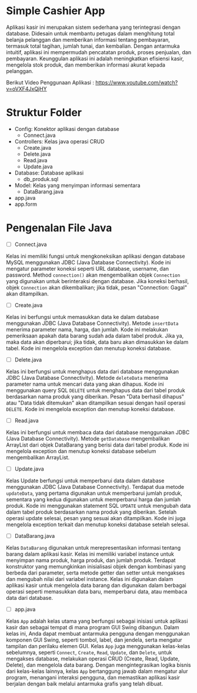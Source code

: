 
# Simple Cashier App
Aplikasi kasir ini merupakan sistem sederhana yang terintegrasi dengan database. Didesain untuk membantu petugas dalam menghitung total belanja pelanggan dan memberikan informasi tentang pembayaran, termasuk total tagihan, jumlah tunai, dan kembalian. Dengan antarmuka intuitif, aplikasi ini mempermudah pencatatan produk, proses penjualan, dan pembayaran. Keunggulan aplikasi ini adalah meningkatkan efisiensi kasir, mengelola stok produk, dan memberikan informasi akurat kepada pelanggan.

Berikut Video Penggunaan Aplikasi : https://www.youtube.com/watch?v=oVXF4JxQjHY

# Struktur Folder 
- Config: Konektor aplikasi dengan database
	- Connect.java  
- Controllers: Kelas java operasi CRUD
	 - Create.java
	 - Delete.java
	 - Read.java
	 - Update.java
- Database: Database aplikasi
	- db_produk.sql
- Model: Kelas yang menyimpan informasi sementara
	- DataBarang.java
- app.java
- app.form
# Pengenalan File Java
 - [ ] Connect.java
       
Kelas ini memiliki fungsi untuk mengkoneksikan aplikasi dengan database MySQL menggunakan JDBC (Java Database Connectivity). Kode ini mengatur parameter koneksi seperti URL database, username, dan password. Method  `connection()` akan mengembalikan objek `Connection` yang digunakan untuk berinteraksi dengan database. Jika koneksi berhasil, objek `Connection` akan dikembalikan; jika tidak, pesan "Connection: Gagal" akan ditampilkan.

 -   [ ] Create.java
         
Kelas ini berfungsi untuk memasukkan data ke dalam database menggunakan JDBC (Java Database Connectivity). Metode `insertData` menerima parameter nama, harga, dan jumlah. Kode ini melakukan pemeriksaan apakah data barang sudah ada dalam tabel produk. Jika ya, maka data akan diperbarui; jika tidak, data baru akan dimasukkan ke dalam tabel. Kode ini mengelola exception dan menutup koneksi database.

 -   [ ] Delete.java
         
 Kelas ini berfungsi untuk menghapus data dari database menggunakan JDBC (Java Database Connectivity). Metode `deleteData` menerima parameter nama untuk mencari data yang akan dihapus. Kode ini menggunakan query SQL `DELETE` untuk menghapus data dari tabel produk berdasarkan nama produk yang diberikan. Pesan "Data berhasil dihapus" atau "Data tidak ditemukan" akan ditampilkan sesuai dengan hasil operasi `DELETE`. Kode ini mengelola exception dan menutup koneksi database.
  -   [ ] Read.java
          
Kelas ini berfungsi untuk membaca data dari database menggunakan JDBC (Java Database Connectivity). Metode `getDatabase` mengembalikan ArrayList dari objek DataBarang yang berisi data dari tabel produk. Kode ini mengelola exception dan menutup koneksi database sebelum mengembalikan ArrayList.
  -   [ ] Update.java

  Kelas Update berfungsi untuk memperbarui data dalam database menggunakan JDBC (Java Database Connectivity). Terdapat dua metode `updateData`, yang pertama digunakan untuk memperbarui jumlah produk, sementara yang kedua digunakan untuk memperbarui harga dan jumlah produk. Kode ini menggunakan statement SQL `UPDATE` untuk mengubah data dalam tabel produk berdasarkan nama produk yang diberikan. Setelah operasi update selesai, pesan yang sesuai akan ditampilkan. Kode ini juga mengelola exception terkait dan menutup koneksi database setelah selesai.
   -   [ ] DataBarang.java
           
  Kelas `DataBarang` digunakan untuk merepresentasikan informasi tentang barang dalam aplikasi kasir. Kelas ini memiliki variabel instance untuk menyimpan nama produk, harga produk, dan jumlah produk. Terdapat konstruktor yang memungkinkan inisialisasi objek dengan kombinasi yang berbeda dari parameter, serta metode getter dan setter untuk mengakses dan mengubah nilai dari variabel instance. Kelas ini digunakan dalam aplikasi kasir untuk mengelola data barang dan digunakan dalam berbagai operasi seperti memasukkan data baru, memperbarui data, atau membaca data dari database.
		
  -   [ ] app.java
  
  Kelas `App` adalah kelas utama yang berfungsi sebagai inisiasi untuk aplikasi kasir dan sebagai tempat di mana program GUI Swing dibangun. Dalam kelas ini, Anda dapat membuat antarmuka pengguna dengan menggunakan komponen GUI Swing, seperti tombol, label, dan jendela, serta mengatur tampilan dan perilaku elemen GUI. Kelas `App` juga menggunakan kelas-kelas sebelumnya, seperti `Connect`, `Create`, `Read`, `Update`, dan `Delete`, untuk mengakses database, melakukan operasi CRUD (Create, Read, Update, Delete), dan mengelola data barang. Dengan mengintegrasikan logika bisnis dari kelas-kelas lainnya, kelas `App` bertanggung jawab dalam mengatur alur program, menangani interaksi pengguna, dan memastikan aplikasi kasir berjalan dengan baik melalui antarmuka grafis yang telah dibuat.
      
    
